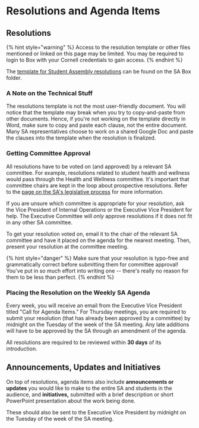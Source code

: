 # Resolutions and Agenda Items

## Resolutions

{% hint style="warning" %}
Access to the resolution template or other files mentioned or linked on this page may be limited. You may be required to login to Box with your Cornell credentials to gain access.
{% endhint %}

The [template for Student Assembly resolutions](https://cornell.box.com/s/tfiuslcwcrl8ogn72fpda3ped8afv77b) can be found on the SA Box folder.

### A Note on the Technical Stuff

The resolutions template is not the most user-friendly document. You will notice that the template may break when you try to copy-and-paste from other documents. Hence, if you're not working on the template directly in Word, make sure to copy and paste each clause, not the entire document. Many SA representatives choose to work on a shared Google Doc and paste the clauses into the template when the resolution is finalized.

### Getting Committee Approval

All resolutions have to be voted on \(and approved\) by a relevant SA committee. For example, resolutions related to student health and wellness would pass through the Health and Wellness committee. It's important that committee chairs are kept in the loop about prospective resolutions. Refer to the [page on the SA's legislative process](legislative-activities.md) for more information.

If you are unsure which committee is appropriate for your resolution, ask the Vice President of Internal Operations or the Executive Vice President for help. The Executive Committee will _only_ approve resolutions if it does not fit in any other SA committee.

To get your resolution voted on, email it to the chair of the relevant SA committee and have it placed on the agenda for the nearest meeting. Then, present your resolution at the committee meeting.

{% hint style="danger" %}
Make sure that your resolution is typo-free and grammatically correct before submitting them for committee approval! You've put in so much effort into writing one -- there's really no reason for them to be less than perfect.
{% endhint %}

### Placing the Resolution on the Weekly SA Agenda

Every week, you will receive an email from the Executive Vice President titled "Call for Agenda Items." For Thursday meetings, you are required to submit your resolution \(that has already been approved by a committee\) by midnight on the Tuesday of the week of the SA meeting. Any late additions will have to be approved by the SA through an amendment of the agenda.

All resolutions are required to be reviewed within **30 days** of its introduction.

## Announcements, Updates and Initiatives

On top of resolutions, agenda items also include **announcements or updates** you would like to make to the entire SA and students in the audience, and **initiatives,** submitted with a brief description or short PowerPoint presentation about the work being done.

These should also be sent to the Executive Vice President by midnight on the Tuesday of the week of the SA meeting.


